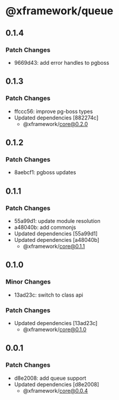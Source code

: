 # @xframework/queue

## 0.1.4

### Patch Changes

- 9669d43: add error handles to pgboss

## 0.1.3

### Patch Changes

- ffccc56: improve pg-boss types
- Updated dependencies [882274c]
  - @xframework/core@0.2.0

## 0.1.2

### Patch Changes

- 8aebcf1: pgboss updates

## 0.1.1

### Patch Changes

- 55a99d1: update module resolution
- a48040b: add commonjs
- Updated dependencies [55a99d1]
- Updated dependencies [a48040b]
  - @xframework/core@0.1.1

## 0.1.0

### Minor Changes

- 13ad23c: switch to class api

### Patch Changes

- Updated dependencies [13ad23c]
  - @xframework/core@0.1.0

## 0.0.1

### Patch Changes

- d8e2008: add queue support
- Updated dependencies [d8e2008]
  - @xframework/core@0.0.4
